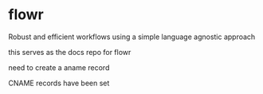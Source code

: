 # flowr
Robust and efficient workflows using a simple language agnostic approach


this serves as the docs repo for flowr

need to create a aname record

CNAME records have been set
